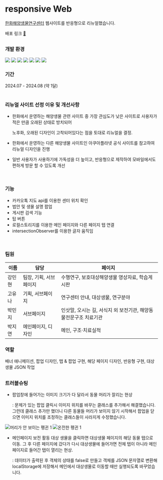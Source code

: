# responsive Web
[한화해양생물연구센터](https://www.hmbrc.co.kr) 웹사이트를 반응형으로 리뉴얼했습니다.

배포 링크 [🏡](https://tolix-a.github.io/team-1)

##
     
### 개발 환경
<img src="https://img.shields.io/badge/html5-E34F26?style=for-the-badge&logo=html5&logoColor=white"> <img src="https://img.shields.io/badge/Sass-CC6699?style=for-the-badge&logo=sass&logoColor=white">
<img src="https://img.shields.io/badge/javascript-F7DF1E?style=for-the-badge&logo=javascript&logoColor=black">
<img src="https://img.shields.io/badge/Figma-F24E1E?style=for-the-badge&logo=figma&logoColor=white">
<img src="https://img.shields.io/badge/jquery-0769AD?style=for-the-badge&logo=jquery&logoColor=white">
<img src="https://img.shields.io/badge/github-181717?style=for-the-badge&logo=github&logoColor=white">
<img src="https://img.shields.io/badge/json-5E5C5C?style=for-the-badge&logo=json&logoColor=white">

### 기간
2024.07 - 2024.08 (약 1달)
<br/>
<br/>
### 리뉴얼 사이트 선정 이유 및 개선사항
- 한화에서 운영하는 해양생물 관련 사이트 중 가장 관심도가 낮은 사이트로 사용자가 적은 만큼 오래된 상태로 방치되어

  노후화, 오래된 디자인이 고착되어있다는 점을 토대로 리뉴얼을 결정.

- 한화에서 운영하는 다른 해양생물 사이트인 아쿠아플라넷 공식 사이트를 참고하여 리뉴얼 디자인을 진행

- 일반 사용자가 사용하기에 가독성을 더 높이고, 반응형으로 제작하여 모바일에서도 편하게 방문 할 수 있도록 개선
<br/>

### 기능
- 카카오톡 지도 api를 이용한 센터 위치 확인
- 법안 및 생물 설명 팝업
- 게시판 검색 기능
- 탑 버튼
- 로컬스토리지를 이용한 메인 페이지와 다른 페이지 탭 연결
- intersectionObserver를 이용한 글자 움직임

<br/>

### 팀원
  
| 이름   | 담당              |      페이지  |
|-------|-------------------|---|
| 강민현 | 팀장, 기획, 서브페이지  | 수행연구, 보호대상해양생물 영상자료, 학습게시판
| 고유나 | 기획, 서브페이지       | 연구센터 안내, 대상생물, 연구분야
| 박민지 | 서브페이지            | 인삿말, 오시는 길, 서식지 외 보전기관, 해양동물전문구조 치료기관
| 박지연 | 메인페이지, 디자인     | 메인, 구조·치료실적

### 역할
배너 애니메이션, 팝업 디자인, 탭 & 팝업 구현, 해당 페이지 디자인, 반응형 구현, 대상생물 JSON 작업

##

### 트러블슈팅

- 팝업창에 들어가는 이미지 크기가 다 달라서 동물 머리가 잘리는 현상

  : 문제가 있는 팝업 클릭시 이미지 위치를 바꾸는 클래스를 추가해서 해결했습니다. 그런데 클래스 추가만 했더니 다른 동물들 머리가 보이지 않기 시작해서 팝업을 닫으면 이미지 위치를 조정하는 클래스들이 사라지게 수정했습니다.
  
![머리가 안 보이는 펭귄 1](https://github.com/user-attachments/assets/8c735548-6335-4594-b0ca-640eadcf24f8)
![온전한 펭귄 1](https://github.com/user-attachments/assets/a892783b-1c73-4658-8a3b-fec96b996f0b)

- 메인페이지 보전 활동 대상 생물을 클릭하면 대상생물 페이지의 해당 동물 탭으로 이동. 그 후 다른 페이지에 갔다가 다시 대상생물에 들어가면 전체 탭이 아니라 메인페이지로 들어간 탭이 열리는 현상.
  
  : 데이터가 출력된 후 객체의 상태를 false로 만들고 객체를 JSON 문자열로 변환해 localStorage에 저장해서 메인에서 대상생물로 이동할 때만 실행되도록 바꾸었습니다.

